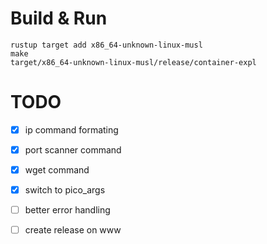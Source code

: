 # Build & Run
```
rustup target add x86_64-unknown-linux-musl
make
target/x86_64-unknown-linux-musl/release/container-expl
```

# TODO
- [X] ip command formating
- [X] port scanner command
- [X] wget command
- [X] switch to pico_args
- [ ] better error handling
- [ ] create release on www



